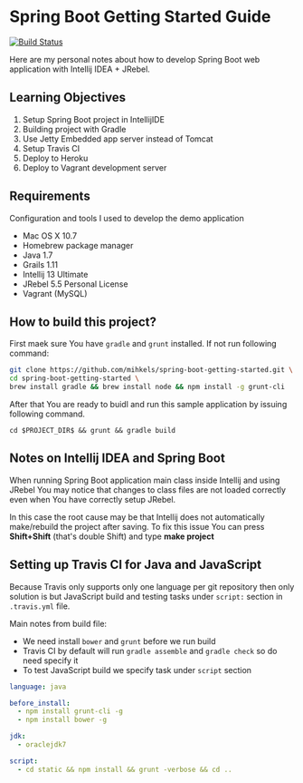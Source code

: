 Spring Boot Getting Started Guide
=================================
[![Build Status](https://travis-ci.org/mihkels/spring-boot-getting-started.png?branch=master)](https://travis-ci.org/mihkels/spring-boot-getting-started)

Here are my personal notes about how to develop Spring Boot web
application with Intellij IDEA + JRebel.

Learning Objectives
-------------------

1. Setup Spring Boot project in IntellijIDE
1. Building project with Gradle 
1. Use Jetty Embedded app server instead of Tomcat
1. Setup Travis CI 
1. Deploy to Heroku
1. Deploy to Vagrant development server

Requirements
------------

Configuration and tools I used to develop the demo application

* Mac OS X 10.7
* Homebrew package manager
* Java 1.7
* Grails 1.11
* Intellij 13 Ultimate
* JRebel 5.5 Personal License
* Vagrant (MySQL)

How to build this project?
--------------------------

First maek sure You have ```gradle``` and ```grunt``` installed.
If not run following command:

``` bash
git clone https://github.com/mihkels/spring-boot-getting-started.git \ 
cd spring-boot-getting-started \
brew install gradle && brew install node && npm install -g grunt-cli
```

After that You are ready to buidl and run this sample application by issuing following command.
```
cd $PROJECT_DIR$ && grunt && gradle build
```

Notes on Intellij IDEA and Spring Boot
--------------------------------------

When running Spring Boot application main class inside Intellij and using JRebel You may
notice that changes to class files are not loaded correctly even when You have correctly
setup JRebel.

In this case the root cause may be that Intellij does not automatically make/rebuild the
project after saving. To fix this issue You can press __Shift+Shift__ (that's double Shift) and
type __make project__

Setting up Travis CI for Java and JavaScript
--------------------------------------------

Because Travis only supports only one language per git repository then only solution is but JavaScript build and testing tasks under ```script:``` section in ```.travis.yml``` file. 

Main notes from build file:
* We need install ```bower``` and ```grunt``` before we run build
* Travis CI by default will run ```gradle assemble``` and ```gradle check``` so do need specify it
* To test JavaScript build we specify task under ```script``` section

``` yml
language: java

before_install:
  - npm install grunt-cli -g
  - npm install bower -g

jdk:
  - oraclejdk7

script:
  - cd static && npm install && grunt -verbose && cd ..
```

